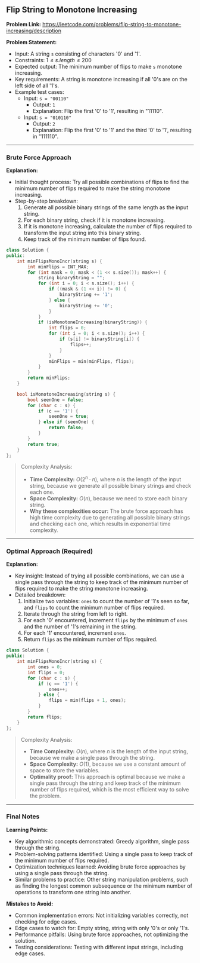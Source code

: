 ## Flip String to Monotone Increasing
**Problem Link:** https://leetcode.com/problems/flip-string-to-monotone-increasing/description

**Problem Statement:**
- Input: A string `s` consisting of characters '0' and '1'.
- Constraints: $1 \leq s.length \leq 200$
- Expected output: The minimum number of flips to make `s` monotone increasing.
- Key requirements: A string is monotone increasing if all '0's are on the left side of all '1's.
- Example test cases:
  - Input: `s = "00110"`
    - Output: `1`
    - Explanation: Flip the first '0' to '1', resulting in "11110".
  - Input: `s = "010110"`
    - Output: `2`
    - Explanation: Flip the first '0' to '1' and the third '0' to '1', resulting in "111110".

---

### Brute Force Approach

**Explanation:**
- Initial thought process: Try all possible combinations of flips to find the minimum number of flips required to make the string monotone increasing.
- Step-by-step breakdown:
  1. Generate all possible binary strings of the same length as the input string.
  2. For each binary string, check if it is monotone increasing.
  3. If it is monotone increasing, calculate the number of flips required to transform the input string into this binary string.
  4. Keep track of the minimum number of flips found.

```cpp
class Solution {
public:
    int minFlipsMonoIncr(string s) {
        int minFlips = INT_MAX;
        for (int mask = 0; mask < (1 << s.size()); mask++) {
            string binaryString = "";
            for (int i = 0; i < s.size(); i++) {
                if ((mask & (1 << i)) != 0) {
                    binaryString += '1';
                } else {
                    binaryString += '0';
                }
            }
            if (isMonotoneIncreasing(binaryString)) {
                int flips = 0;
                for (int i = 0; i < s.size(); i++) {
                    if (s[i] != binaryString[i]) {
                        flips++;
                    }
                }
                minFlips = min(minFlips, flips);
            }
        }
        return minFlips;
    }

    bool isMonotoneIncreasing(string s) {
        bool seenOne = false;
        for (char c : s) {
            if (c == '1') {
                seenOne = true;
            } else if (seenOne) {
                return false;
            }
        }
        return true;
    }
};
```

> Complexity Analysis:
> - **Time Complexity:** $O(2^n \cdot n)$, where $n$ is the length of the input string, because we generate all possible binary strings and check each one.
> - **Space Complexity:** $O(n)$, because we need to store each binary string.
> - **Why these complexities occur:** The brute force approach has high time complexity due to generating all possible binary strings and checking each one, which results in exponential time complexity.

---

### Optimal Approach (Required)

**Explanation:**
- Key insight: Instead of trying all possible combinations, we can use a single pass through the string to keep track of the minimum number of flips required to make the string monotone increasing.
- Detailed breakdown:
  1. Initialize two variables: `ones` to count the number of '1's seen so far, and `flips` to count the minimum number of flips required.
  2. Iterate through the string from left to right.
  3. For each '0' encountered, increment `flips` by the minimum of `ones` and the number of '1's remaining in the string.
  4. For each '1' encountered, increment `ones`.
  5. Return `flips` as the minimum number of flips required.

```cpp
class Solution {
public:
    int minFlipsMonoIncr(string s) {
        int ones = 0;
        int flips = 0;
        for (char c : s) {
            if (c == '1') {
                ones++;
            } else {
                flips = min(flips + 1, ones);
            }
        }
        return flips;
    }
};
```

> Complexity Analysis:
> - **Time Complexity:** $O(n)$, where $n$ is the length of the input string, because we make a single pass through the string.
> - **Space Complexity:** $O(1)$, because we use a constant amount of space to store the variables.
> - **Optimality proof:** This approach is optimal because we make a single pass through the string and keep track of the minimum number of flips required, which is the most efficient way to solve the problem.

---

### Final Notes

**Learning Points:**
- Key algorithmic concepts demonstrated: Greedy algorithm, single pass through the string.
- Problem-solving patterns identified: Using a single pass to keep track of the minimum number of flips required.
- Optimization techniques learned: Avoiding brute force approaches by using a single pass through the string.
- Similar problems to practice: Other string manipulation problems, such as finding the longest common subsequence or the minimum number of operations to transform one string into another.

**Mistakes to Avoid:**
- Common implementation errors: Not initializing variables correctly, not checking for edge cases.
- Edge cases to watch for: Empty string, string with only '0's or only '1's.
- Performance pitfalls: Using brute force approaches, not optimizing the solution.
- Testing considerations: Testing with different input strings, including edge cases.